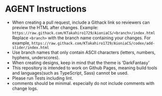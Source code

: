 # AGENT Instructions

- When creating a pull request, include a Githack link so reviewers can preview the HTML after changes.
  Example:
  `https://raw.githack.com/KTakahiro1729/AioniaCS/<branch>/index.html`
  Replace `<branch>` with the branch name containing your changes. For example, `https://raw.githack.com/KTakahiro1729/AioniaCS/codex/add-slider/index.html`
- Use branch names that only contain ASCII characters (letters, numbers, hyphens, underscores).
- When creating designs, keep in mind that the theme is 'DarkFantasy'
- This repository is intended to work on Github Pages, meaning build tools and languages(such as TypeScript, Sass) cannot be used.
- Please run Tests including lint.
- comments should be minimal. especially do not include comments with change logs.
